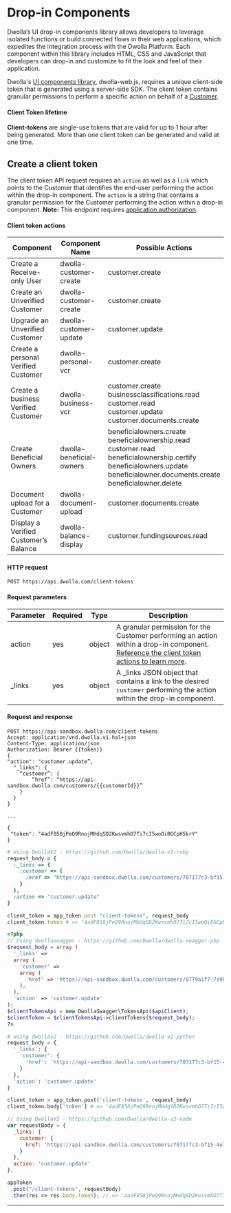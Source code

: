 # Drop-in Components

Dwolla’s UI drop-in components library allows developers to leverage isolated functions or build connected flows in their web applications, which expedites the integration process with the Dwolla Platform. Each component within this library includes HTML, CSS and JavaScript that developers can drop-in and customize to fit the look and feel of their application.

Dwolla's [UI components library](https://developers.dwolla.com/concepts/drop-in-components), dwolla-web.js, requires a unique client-side token that is generated using a server-side SDK. The client token contains granular permissions to perform a specific action on behalf of a [Customer](#customers). 

#### Client Token lifetime

**Client-tokens** are single-use tokens that are valid for up to 1 hour after being generated. More than one client token can be generated and valid at one time.

## Create a client token

The client token API request requires an `action` as well as a `link` which points to the Customer that identifies the end-user performing the action within the drop-in component. The `action` is a string that contains a granular permission for the Customer performing the action within a drop-in component. **Note:** This endpoint requires [application authorization](#application-authorization).

#### Client token actions
| Component | Component Name | Possible Actions |
|-----------|----------------|--------|
| Create a Receive-only User | dwolla-customer-create | customer.create |
| Create an Unverified Customer | dwolla-customer-create | customer.create |
| Upgrade an Unverified Customer | dwolla-customer-update | customer.update |
| Create a personal Verified Customer | dwolla-personal-vcr | customer.create |
| Create a business Verified Customer | dwolla-business-vcr | customer.create <br /> businessclassifications.read <br /> customer.read <br /> customer.update <br /> customer.documents.create  |
| Create Beneficial Owners | dwolla-beneficial-owners | beneficialowners.create <br /> beneficialownership.read <br /> customer.read <br /> beneficialownership.certify <br /> beneficialowners.update <br /> beneficialowner.documents.create <br /> beneficialowner.delete |
| Document upload for a Customer | dwolla-document-upload | customer.documents.create |
| Display a Verified Customer’s Balance | dwolla-balance-display | customer.fundingsources.read |

#### HTTP request

`POST https://api.dwolla.com/client-tokens`


#### Request parameters

| Parameter | Required | Type | Description |
|-----------|----------|----------------|-------------|
| action | yes | object | A granular permission for the Customer performing an action within a drop-in component. [Reference the client token actions to learn more](#client-token-actions). |
| _links | yes | object | A _links JSON object that contains a link to the desired `customer` performing the action within the drop-in component. |

#### Request and response

```raw
POST https://api-sandbox.dwolla.com/client-tokens 
Accept: application/vnd.dwolla.v1.hal+json 
Content-Type: application/json
Authorization: Bearer {{token}}
{
"action": "customer.update”,
  "_links": {
    “customer”: {
        “href”: “https://api-sandbox.dwolla.com/customers/{{customerId}}” 
    }
  }
}

...

{
 "token": "4adF858jPeQ9RnojMHdqSD2KwsvmhO7Ti7cI5woOiBGCpH5krY"
}
```
```ruby
# Using DwollaV2 - https://github.com/Dwolla/dwolla-v2-ruby
request_body = {
  :_links => {
    :customer => {
      :href => "https://api-sandbox.dwolla.com/customers/707177c3-bf15-4e7e-b37c-55c3898d9bf4"
    }
  },
  :action => "customer.update"
}

client_token = app_token.post "client-tokens", request_body
client_token.token # => "4adF858jPeQ9RnojMHdqSD2KwsvmhO7Ti7cI5woOiBGCpH5krY"
```
```php
<?php
// Using dwollaswagger - https://github.com/Dwolla/dwolla-swagger-php
$request_body = array (
  '_links' =>
  array (
    'customer' =>
    array (
      'href' => 'https://api-sandbox.dwolla.com/customers/8779a1f7-7a98-4a86-921e-83539f6c895e',
    ),
  ),
  'action' => 'customer.update'
);
$clientTokensApi = new DwollaSwagger\TokensApi($apiClient);
$clientToken = $clientTokensApi->clientTokens($request_body);
?>
```
```python
# Using dwollav2 - https://github.com/Dwolla/dwolla-v2-python
request_body = {
  '_links': {
    'customer': {
      'href': 'https://api-sandbox.dwolla.com/customers/707177c3-bf15-4e7e-b37c-55c3898d9bf4'
    }
  },
  'action': 'customer.update'
}

client_token = app_token.post('client-tokens', request_body)
client_token.body['token'] # => '4adF858jPeQ9RnojMHdqSD2KwsvmhO7Ti7cI5woOiBGCpH5krY'
```
```javascript
// Using DwollaV2 - https://github.com/Dwolla/dwolla-v2-node
var requestBody = {
  _links: {
    customer: {
      href: 'https://api-sandbox.dwolla.com/customers/707177c3-bf15-4e7e-b37c-55c3898d9bf4'
    }
  },
  action: 'customer.update'
};

appToken
 .post("/client-tokens", requestBody)
 .then(res => res.body.token); // => '4adF858jPeQ9RnojMHdqSD2KwsvmhO7Ti7cI5woOiBGCpH5krY'
```


* * *
